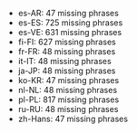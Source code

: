 - es-AR: 47 missing phrases
- es-ES: 725 missing phrases
- es-VE: 631 missing phrases
- fi-FI: 627 missing phrases
- fr-FR: 48 missing phrases
- it-IT: 48 missing phrases
- ja-JP: 48 missing phrases
- ko-KR: 47 missing phrases
- nl-NL: 48 missing phrases
- pl-PL: 817 missing phrases
- ru-RU: 48 missing phrases
- zh-Hans: 47 missing phrases
